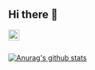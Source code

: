 ## Hi there 👋

<a href="https://t.me/egorkurito">
	<img align="left" alt="Pawan's Telegram" width="22px" src="https://cdn.jsdelivr.net/npm/simple-icons@v3/icons/telegram.svg" /> 
<br/>
<br/>

![Anurag's github stats](https://github-readme-stats.vercel.app/api?username=egorkurito&count_private=true&show_icons=true)
